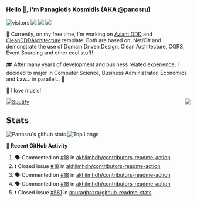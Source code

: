 ### Hello 👋, I'm Panagiotis Kosmidis (AKA @panosru)

![visitors](https://visitor-badge.glitch.me/badge?page_id=panosru-github-profile) [![](https://img.shields.io/badge/-Panagiotis%20Kosmidis-blue?style=flat-square&logo=Linkedin&logoColor=white&link=https://www.linkedin.com/in/panagiotiskosmidis/)](https://www.linkedin.com/in/panagiotiskosmidis/) ![](https://img.shields.io/badge/-Europass%20CV-blue?style=flat-square&logo=read-the-docs&logoColor=white&link=https://europa.eu/!yX83UF) [![](https://img.shields.io/badge/-@panosru-%231DA1F2?style=flat-square&logo=twitter&logoColor=ffffff)](https://twitter.com/panosru)

🔭 Currently, on my free time, I'm working on [Aviant.DDD](https://github.com/panosru/Aviant.DDD) and [CleanDDDArchitecture](https://github.com/panosru/CleanDDDArchitecture) template. Both are based on .Net/C# and demonstrate the use of Domain Driven Design, Clean Architecture, CQRS, Event Sourcing and other cool stuff!

🎓 After many years of development and business related experience, I decided to major in Computer Science, Business Administrator, Economics and Law... in parallel... 🤯

🎵 I love music!

[![Spotify](https://panosru.vercel.app/api/spotify)](https://open.spotify.com/user/panosru) [<img align="right" src="https://github-readme-stackoverflow.vercel.app/?userID=395187&theme=light&layout=compact">](https://stackoverflow.com/users/story/395187)

## 𝗦𝘁𝗮𝘁𝘀

<img align="top" src="https://github-readme-stats.vercel.app/api?username=panosru&count_private=true&show_icons=true&include_all_commits=true&hide_border=true&custom_title=My%20Open%20Source%20journey&locale=en&line_height=30" alt="Panosru's github stats" /> <img src="https://github-readme-stats.vercel.app/api/top-langs/?username=panosru&langs_count=20&layout=compact&count_private=true&hide_border=true&locale=en&exclude=bundle-up,protos-docs,node-jinjs,protos,docker-example,docker-php-censor,php-censor-debug,better-reflection-debug,BetterReflection,phpunit-debug,framework,phalcon-docker-nginx,php-censor,php-deal-debug,Aviant.DDD-Documentation,playground,cockpit_GROUPS" alt="Top Langs" />

<!-- <img align="right" src="https://github-readme-stats.vercel.app/api/wakatime?username=panosru&hide_progress=true&hide_border=true" /> -->

**👣 Recent GitHub Activity**

<!--START_SECTION:activity-->
1. 🗣 Commented on [#18](https://github.com/akhilmhdh/contributors-readme-action/issues/18) in [akhilmhdh/contributors-readme-action](https://github.com/akhilmhdh/contributors-readme-action)
2. ❗️ Closed issue [#18](https://github.com/akhilmhdh/contributors-readme-action/issues/18) in [akhilmhdh/contributors-readme-action](https://github.com/akhilmhdh/contributors-readme-action)
3. 🗣 Commented on [#18](https://github.com/akhilmhdh/contributors-readme-action/issues/18) in [akhilmhdh/contributors-readme-action](https://github.com/akhilmhdh/contributors-readme-action)
4. 🗣 Commented on [#18](https://github.com/akhilmhdh/contributors-readme-action/issues/18) in [akhilmhdh/contributors-readme-action](https://github.com/akhilmhdh/contributors-readme-action)
5. ❗️ Closed issue [#581](https://github.com/anuraghazra/github-readme-stats/issues/581) in [anuraghazra/github-readme-stats](https://github.com/anuraghazra/github-readme-stats)
<!--END_SECTION:activity-->
